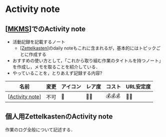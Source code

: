 # Activity note

## [[MKMS]]でのActivity note
- 活動記録を記載するノート
	- [[Zettelkasten]]のdaily noteもこれに含まれるが，基本的にはトピックごとに作成する
- おすすめの使い方として，「これから取り組む作業のタイトルを持つノート」を作成し，メモを取ることを紹介している．
- やっていることを，とりあえず記録する内容?

| 名前                | 変更  | アイコン | レア度  | コスト    | URL安定度 |
| ----------------- | --- | ---- | ---- | ------ | ------ |
| [[Activity note]] | 不可  | 📜   | 💎💎 | 💰💰💰 | 💖💖   |

## 個人用ZettelkastenのActivity note
作業のログ全般について記述する．

[//begin]: # "Autogenerated link references for markdown compatibility"
[MKMS]: MKMS.md "MKMS"
[Zettelkasten]: Zettelkasten.md "Zettelkasten"
[Activity note]: <Activity note.md> "Activity note"
[//end]: # "Autogenerated link references"